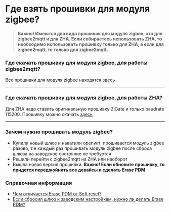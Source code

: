 # Где взять прошивки для модуля zigbee?

> **Важно! Имеются два вида прошивок для модуля zigbee, это для zigbee2mqtt и для ZHA. Если собираетесь использовать ZHA, то необходимо использовать прошивку только для ZHA, а если для zigbee2mqtt, то только для zigbee2mqtt.**


### Где скачать прошивку для модуля zigbee, для работы zigbee2mqtt?
Все прошивки для модуля zigbee находятся [здесь](https://github.com/openlumi/JN-ZigbeeNodeControlBridge-firmware/releases)

***

### Где скачать прошивку для модуля zigbee, для работы ZHA?
Для ZHA надо ставить оригинальную прошивку ZiGate и только baudrate 115200. Прошивку можно скачать [здесь](https://github.com/openlumi/ZiGate/releases)

***


### Зачем нужно прошивать модуль zigbee?
* Купили новый шлюз и накатили openwrt, прошивается модуль zigbee разово, т.е каждый раз прошивать модуль zigbee после сброса шлюза на заводское состояние не требуется
* Решили перейти с zigbee2mqtt на ZHA или наоборот
* Вышла новая версия прошивки. **Важно! Если обновите прошивку, то придется переджойнить все девайсы и сделать Erase PDM**

### Справочная информация

* [Чем отличается Erase PDM от Soft reset?](https://github.com/DivanX10/Openwrt-scripts-for-gateway-zhwg11lm/wiki/Чем-отличается-Erase-PDM-от-Soft-reset%3F)
* [Если сбросил шлюз к заводским настройкам, нужно ли делать Erase PDM?](https://github.com/DivanX10/Openwrt-scripts-for-gateway-zhwg11lm/wiki/Если-сбросил-шлюз-к-заводским-настройкам,-нужно-ли-делать-Erase-PDM%3F)

